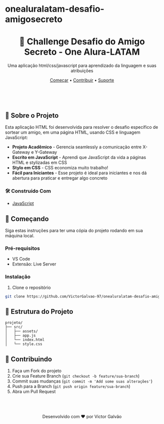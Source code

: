 # onealuralatam-desafio-amigosecreto
<div align="center">

# 🔄 Challenge Desafio do Amigo Secreto - One Alura-LATAM

Uma aplicação html/css/javascript para aprendizado da linguagem e suas atribuições

[Começar](#começando) •
[Contribuir](#contribuindo) •
[Suporte](#suporte)

</div>

</br>
</br>
</br>

## 🚀 Sobre o Projeto

Esta aplicação HTML foi desenvolvida para resolver o desafio específico de sortear um amigo, em uma página HTML, usando CSS e linguagem JavaScript:

* **Projeto Acadêmico** - Gerencia seamlessly a comunicação entre X-Gateway e Y-Gateway
* **Escrito em JavaScript** - Aprendi que JavaScript da vida a páginas HTML e stylizadas em CSS
* **Stylo em CSS** - CSS economiza muito trabalho!
* **Fácil para Iniciantes** - Esse projeto é ideal para iniciantes e nos dá abertura para praticar e entregar algo concreto 


### 🛠️ Construído Com

* [JavaScript](https://www.w3schools.com/js/)

## 🏁 Começando

Siga estas instruções para ter uma cópia do projeto rodando em sua máquina local.

### Pré-requisitos

* VS Code 
* Extensão: Live Server


### Instalação

1. Clone o repositório
```bash
git clone https://github.com/VictorGalvao-97/onealuralatam-desafio-amigosecreto.git
```


## 📁 Estrutura do Projeto

```
projeto/
├── src/
│   ├── assets/              
│   ├── app.js            
│   └── index.html
│   └── style.css   
```

## 🤝 Contribuindo

1. Faça um Fork do projeto
2. Crie sua Feature Branch (`git checkout -b feature/sua-branch`)
3. Commit suas mudanças (`git commit -m 'Add some suas alterações'`)
4. Push para a Branch (`git push origin feature/sua-branch`)
5. Abra um Pull Request


</br>
</br>
</br>

<div align="center">
Desenvolvido com ❤️ por Victor Galvão
</div>

